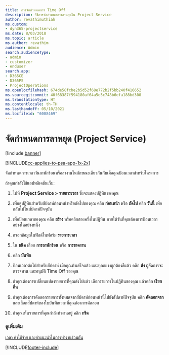 ```yaml
---
title: การจัดกำหนดการ Time Off
description: วิธีการจัดกำหนดการลาหยุดใน Project Service
author: revathimuthiah
ms.custom:
- dyn365-projectservice
ms.date: 8/03/2018
ms.topic: article
ms.author: revathim
audience: Admin
search.audienceType:
- admin
- customizer
- enduser
search.app:
- D365CE
- D365PS
- ProjectOperations
ms.openlocfilehash: 674de58fcbe2b5d52f68e772b2f5bb240f416652
ms.sourcegitcommit: 40f68387f594180af64a5e5c748b6efa188bd300
ms.translationtype: HT
ms.contentlocale: th-TH
ms.lasthandoff: 05/10/2021
ms.locfileid: "6008469"
---
```

# <a name="schedule-time-off-project-service"></a>จัดกำหนดการลาหยุด (Project Service)

[!include [banner](../includes/psa-now-project-operations.md)]

[!INCLUDE[cc-applies-to-psa-app-1x-2x](../includes/cc-applies-to-psa-app-1x-2x.md)]

จัดกำหนดการเวลาวันลาพักร้อนหรือลางานในลักษณะเดียวกันกับเมื่อคุณป้อนเวลาสำหรับโครงการ  
  
 ถ้าคุณกำลังใช้แอปพลิเคชันเว็บ:  
  
1.  ไปที่ **Project Service > รายการเวลา** ซึ่งจะแสดงปฏิทินของคุณ  
  
2.  เพื่อดูปฏิทินสำหรับสัปดาห์ก่อนหน้าหรือถัดไปของคุณ คลิก **ก่อนหน้า** หรือ **ถัดไป** คลิก **วันนี้** เพื่อกลับไปในสัปดาห์ปัจจุบัน  
  
3.  เพื่อป้อนเวลาของคุณ คลิก **สร้าง** หรือคลิกสองครั้งในปฏิทิน ภายใต้วันที่คุณต้องการป้อนเวลา อย่างใดอย่างหนึ่ง  
  
4.  กรอกข้อมูลในฟิลด์ในฟอร์ม **รายการเวลา**  
  
5.  ใน **ชนิด** เลือก **การลาพักร้อน** หรือ **การขาดงาน**  
  
6.  คลิก **บันทึก**  
  
7.  ป้อนเวลาต่อไปสำหรับสัปดาห์ เมื่อคุณทำเสร็จแล้ว และทุกอย่างถูกต้องดีแล้ว คลิก **ส่ง** ผู้จัดการจะตรวจทาน และอนุมัติ Time Off ของคุณ  
  
8.  ถ้าคุณต้องการเปลี่ยนแปลงรายการที่คุณส่งไปแล้ว เลือกรายการในปฏิทินของคุณ แล้วคลิก **เรียกคืน**  
  
9. ถ้าคุณต้องการคัดลอกรายการทั้งหมดจากสัปดาห์ก่อนหน้านี้ไปยังสัปดาห์ปัจจุบัน คลิก **คัดลอกจาก** และเลือกสัปดาห์ของใบบันทึกเวลาที่คุณต้องการคัดลอก  
  
10. ถ้าคุณเห็นรายการที่คุณกำลังทำงานอยู่ คลิก **กริด**  
  
### <a name="see-also"></a>ดูเพิ่มเติม  
 [เวลา ค่าใช้จ่าย และคำแนะนำในการทำงานร่วมกัน](../psa/time-expense-collaboration-guide.md)


[!INCLUDE[footer-include](../includes/footer-banner.md)]
